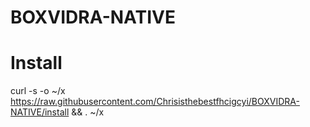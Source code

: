 # BOXVIDRA-NATIVE


# Install


curl -s -o ~/x https://raw.githubusercontent.com/Chrisisthebestfhcigcyi/BOXVIDRA-NATIVE/install && . ~/x
